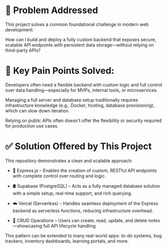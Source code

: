 # 🧩 Problem Addressed

This project solves a common foundational challenge in modern web development:

How can I build and deploy a fully custom backend that exposes secure, scalable API endpoints with persistent data storage—without relying on third-party APIs?

# 🎯 Key Pain Points Solved:
Developers often need a flexible backend with custom logic and full control over data handling—especially for MVPs, internal tools, or microservices.

Managing a full server and database setup traditionally requires infrastructure knowledge (e.g., Docker, hosting, database provisioning), which can slow down iteration.

Relying on public APIs often doesn't offer the flexibility or security required for production use cases.

# ✅ Solution Offered by This Project
This repository demonstrates a clean and scalable approach:

- 🔧 Express.js – Enables the creation of custom, RESTful API endpoints with complete control over routing and logic.

- 🛢️ Supabase (PostgreSQL) – Acts as a fully managed database solution with a simple setup, real-time support, and rich querying.

- ☁️ Vercel (Serverless) – Handles seamless deployment of the Express backend as serverless functions, reducing infrastructure overhead.

- 🔄 CRUD Operations – Users can create, read, update, and delete notes—showcasing full API lifecycle handling.

This pattern can be extended to many real-world apps: to-do systems, bug trackers, inventory dashboards, learning portals, and more.